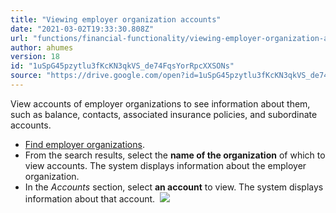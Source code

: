 ```yaml
---
title: "Viewing employer organization accounts"
date: "2021-03-02T19:33:30.808Z"
url: "functions/financial-functionality/viewing-employer-organization-accounts.html"
author: ahumes
version: 18
id: "1uSpG45pzytlu3fKcKN3qkVS_de74FqsYorRpcXXSONs"
source: "https://drive.google.com/open?id=1uSpG45pzytlu3fKcKN3qkVS_de74FqsYorRpcXXSONs"
---
```

View accounts of employer organizations to see information about them, such as balance, contacts, associated insurance policies, and subordinate accounts.

* [F](finding-employer-organizations.html)[ind employer organizations](finding-employer-organizations.html).
* From the search results, select the <strong>name of the organization</strong> of which to view accounts. The system displays information about the employer organization.
* In the <em>Accounts</em> section, select <strong>an account</strong> to view. The system displays information about that account.   ![](viewing-employer-organization-accounts.images/image1.png)

